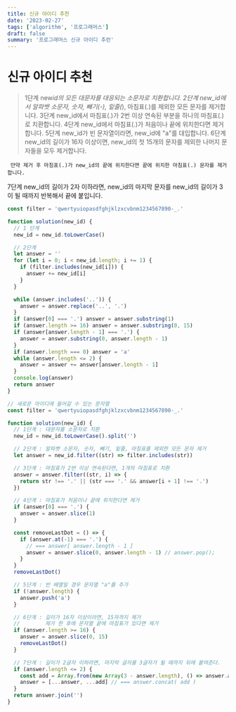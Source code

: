 ```yaml
---
title: 신규 아이디 추천
date: '2023-02-27'
tags: ['algorithm', '프로그래머스']
draft: false
summary: '프로그래머스 신규 아이디 추런'
---
```


# 신규 아이디 추천

> 1단계 new*id의 모든 대문자를 대응되는 소문자로 치환합니다.
> 2단계 new_id에서 알파벳 소문자, 숫자, 빼기(-), 밑줄(*), 마침표(.)를 제외한 모든 문자를 제거합니다.
> 3단계 new_id에서 마침표(.)가 2번 이상 연속된 부분을 하나의 마침표(.)로 치환합니다.
> 4단계 new_id에서 마침표(.)가 처음이나 끝에 위치한다면 제거합니다.
> 5단계 new_id가 빈 문자열이라면, new_id에 "a"를 대입합니다.
> 6단계 new_id의 길이가 16자 이상이면, new_id의 첫 15개의 문자를 제외한 나머지 문자들을 모두 제거합니다.

     만약 제거 후 마침표(.)가 new_id의 끝에 위치한다면 끝에 위치한 마침표(.) 문자를 제거합니다.

7단계 new_id의 길이가 2자 이하라면, new_id의 마지막 문자를 new_id의 길이가 3이 될 때까지 반복해서 끝에 붙입니다.

```js
const filter = 'qwertyuiopasdfghjklzxcvbnm1234567890-_.'

function solution(new_id) {
  // 1 단계
  new_id = new_id.toLowerCase()

  // 2단계
  let answer = ''
  for (let i = 0; i < new_id.length; i += 1) {
    if (filter.includes(new_id[i])) {
      answer += new_id[i]
    }
  }

  while (answer.includes('..')) {
    answer = answer.replace('..', '.')
  }
  if (answer[0] === '.') answer = answer.substring(1)
  if (answer.length >= 16) answer = answer.substring(0, 15)
  if (answer[answer.length - 1] === '.') {
    answer = answer.substring(0, answer.length - 1)
  }
  if (answer.length === 0) answer = 'a'
  while (answer.length <= 2) {
    answer = answer += answer[answer.length - 1]
  }
  console.log(answer)
  return answer
}
```

```js
// 새로운 아이디에 들어갈 수 있는 문자열
const filter = 'qwertyuiopasdfghjklzxcvbnm1234567890-_.'

function solution(new_id) {
  // 1단계 : 대문자를 소문자로 치환
  new_id = new_id.toLowerCase().split('')

  // 2단계 : 알파벳 소문자, 숫자, 빼기, 밑줄, 마침표를 제외한 모든 문자 제거
  let answer = new_id.filter((str) => filter.includes(str))

  // 3단계 : 마침표가 2번 이상 연속된다면, 1개의 마침표로 치환
  answer = answer.filter((str, i) => {
    return str !== '.' || (str === '.' && answer[i + 1] !== '.')
  })

  // 4단계 : 마침표가 처음이나 끝에 위치한다면 제거
  if (answer[0] === '.') {
    answer = answer.slice(1)
  }

  const removeLastDot = () => {
    if (answer.at(-1) === '.') {
      // === answer[ answer.length - 1 ]
      answer = answer.slice(0, answer.length - 1) // answer.pop();
    }
  }
  removeLastDot()

  // 5단계 : 빈 배열일 경우 문자열 "a"를 추가
  if (!answer.length) {
    answer.push('a')
  }

  // 6단계 : 길이가 16자 이상이라면, 15자까지 제거
  //        제거 한 후에 문자열 끝에 마침표가 있다면 제거
  if (answer.length >= 16) {
    answer = answer.slice(0, 15)
    removeLastDot()
  }

  // 7단계 : 길이가 2글자 이하라면, 마지막 글자를 3글자가 될 때까지 뒤에 붙여준다.
  if (answer.length <= 2) {
    const add = Array.from(new Array(3 - answer.length), () => answer.at(-1))
    answer = [...answer, ...add] // === answer.concat( add )
  }
  return answer.join('')
}
```
